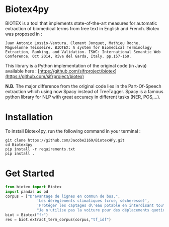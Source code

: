 # Biotex4py

BIOTEX is a tool that implements state-of-the-art measures for automatic extraction of biomedical terms from free text in English and French. Biotex was proposed in :

    Juan Antonio Lossio-Ventura, Clement Jonquet, Mathieu Roche, Maguelonne Teisseire. BIOTEX: A system for Biomedical Terminology Extraction, Ranking, and Validation. ISWC: International Semantic Web Conference, Oct 2014, Riva del Garda, Italy. pp.157-160.

This library is a Python implementation of the original code (in Java) available here : [https://github.com/sifrproject/biotex](https://github.com/sifrproject/biotex)

**N.B.** The major difference from the original code lies in the Part-Of-Speech extraction which using now Spacy instead of TreeTagger. Spacy is a famous python library for NLP with great accuracy in different tasks (NER, POS,...).  


# Installation

To install Biotex4py, run the following command in your terminal :
```shell
git clone https://github.com/Jacobe2169/Biotex4Py.git
cd Biotex4py
pip install -r requirements.txt
pip install .
```

# Get Started

```python
from biotex import Biotex
import pandas as pd
corpus = ["D'avantage de lignes en commun de bus.",
              'Les dérèglements climatiques (crue, sécheresse)',
              'Protéger les captages d\'eau potable en interdisant toute activité polluante dans les "périmètres  de protection rapprochée" et inciter les collectivités locales à acheter les terrains de ces périmètres. Supprimer les avantages fiscaux sur les produits pétroliers  utilisés dans le transport aérien, maritime,BTP... Instaurer une taxe sur les camions traversant la France qui serait  utilisée soit pour la transition écologique soit pour soigner les personnes atteintes de maladies respiratoires. Aider l\'agriculture à changer de modèle.',
              "Je n'utilise pas la voiture pour des déplacements quotidiens"]
biot = Biotex("fr")
res = biot.extract_term_corpus(corpus,"tf_idf")
```

